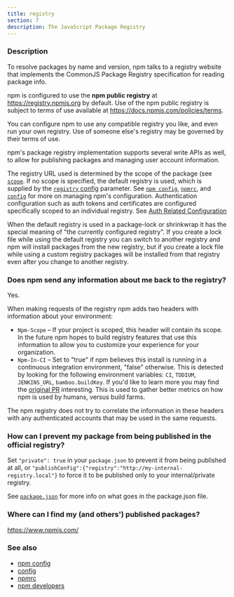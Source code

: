 ```yaml
---
title: registry
section: 7
description: The JavaScript Package Registry
---
```


### Description

To resolve packages by name and version, npm talks to a registry website that implements the CommonJS Package Registry specification for reading package info.

npm is configured to use the **npm public registry** at
<https://registry.npmjs.org> by default.
Use of the npm public registry is subject to terms of use available at <https://docs.npmjs.com/policies/terms>.

You can configure npm to use any compatible registry you like, and even run your own registry.
Use of someone else's registry may be governed by their terms of use.

npm's package registry implementation supports several write APIs as well, to allow for publishing packages and managing user account information.

The registry URL used is determined by the scope of the package (see [`scope`](/using-npm/scope).
If no scope is specified, the default registry is used, which is supplied by the [`registry` config](/using-npm/config#registry) parameter.
See [`npm config`](/commands/npm-config), [`npmrc`](/configuring-npm/npmrc), and [`config`](/using-npm/config) for more on managing npm's configuration.
Authentication configuration such as auth tokens and certificates are configured specifically scoped to an individual registry.
See [Auth Related Configuration](/configuring-npm/npmrc#auth-related-configuration)

When the default registry is used in a package-lock or shrinkwrap it has the special meaning of "the currently configured registry". If you create a lock file while using the default registry you can switch to another registry and npm will install packages from the new registry, but if you create a lock file while using a custom registry packages will be installed from that registry even after you change to another registry.

### Does npm send any information about me back to the registry?

Yes.

When making requests of the registry npm adds two headers with information about your environment:

* `Npm-Scope` – If your project is scoped, this header will contain its scope.
In the future npm hopes to build registry features that use this information to allow you to customize your experience for your organization.
* `Npm-In-CI` – Set to "true" if npm believes this install is running in a continuous integration environment, "false" otherwise.
This is detected by looking for the following environment variables: `CI`, `TDDIUM`,
  `JENKINS_URL`, `bamboo.buildKey`.
If you'd like to learn more you may find the [original PR](https://github.com/npm/npm-registry-client/pull/129) interesting.
  This is used to gather better metrics on how npm is used by humans, versus build farms.

The npm registry does not try to correlate the information in these headers with any authenticated accounts that may be used in the same requests.

### How can I prevent my package from being published in the official registry?

Set `"private": true` in your `package.json` to prevent it from being published at all, or
`"publishConfig":{"registry":"http://my-internal-registry.local"}`
to force it to be published only to your internal/private registry.

See [`package.json`](/configuring-npm/package-json) for more info on what goes in the package.json file.

### Where can I find my (and others') published packages?

<https://www.npmjs.com/>

### See also

* [npm config](/commands/npm-config)
* [config](/using-npm/config)
* [npmrc](/configuring-npm/npmrc)
* [npm developers](/using-npm/developers)
